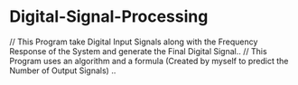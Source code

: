 # Digital-Signal-Processing
// This Program take Digital Input Signals along with the Frequency Response of the System and generate the Final Digital Signal..
// This Program uses an  algorithm and a formula (Created by myself to predict the Number of Output Signals) ..

